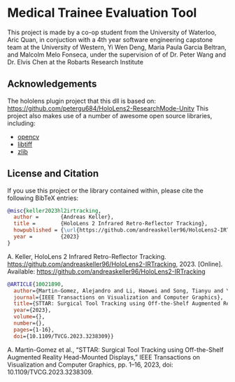 # Medical Trainee Evaluation Tool

This project is made by a co-op student from the University of Waterloo, Aric Quan, in conjuction with a 4th year software engineering capstone team at the University of Western, Yi Wen Deng, Maria Paula Garcia Beltran, and Malcolm Melo Fonseca, under the supervision of of Dr. Peter Wang and Dr. Elvis Chen at the Robarts Research Institute

## Acknowledgements
The hololens plugin project that this dll is based on: https://github.com/petergu684/HoloLens2-ResearchMode-Unity
This project also makes use of a number of awesome open source libraries, including:
* [opencv](https://github.com/opencv/opencv)
* [libtiff](https://gitlab.com/libtiff/libtiff)
* [zlib](https://github.com/madler/zlib)


## License and Citation

If you use this project or the library contained within, please cite the following BibTeX entries:

```BibTeX
@misc{keller2023hl2irtracking,
  author =       {Andreas Keller},
  title =        {HoloLens 2 Infrared Retro-Reflector Tracking},
  howpublished = {\url{https://github.com/andreaskeller96/HoloLens2-IRTracking}},
  year =         {2023}
}
```
A. Keller, HoloLens 2 Infrared Retro-Reflector Tracking. https://github.com/andreaskeller96/HoloLens2-IRTracking, 2023. [Online]. Available: https://github.com/andreaskeller96/HoloLens2-IRTracking

```bibtex
@ARTICLE{10021890,
  author={Martin-Gomez, Alejandro and Li, Haowei and Song, Tianyu and Yang, Sheng and Wang, Guangzhi and Ding, Hui and Navab, Nassir and Zhao, Zhe and Armand, Mehran},
  journal={IEEE Transactions on Visualization and Computer Graphics}, 
  title={STTAR: Surgical Tool Tracking using Off-the-Shelf Augmented Reality Head-Mounted Displays}, 
  year={2023},
  volume={},
  number={},
  pages={1-16},
  doi={10.1109/TVCG.2023.3238309}}

```
A. Martin-Gomez et al., “STTAR: Surgical Tool Tracking using Off-the-Shelf Augmented Reality Head-Mounted Displays,” IEEE Transactions on Visualization and Computer Graphics, pp. 1–16, 2023, doi: 10.1109/TVCG.2023.3238309.
